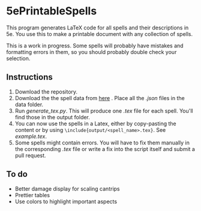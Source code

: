 # 5ePrintableSpells
This program generates LaTeX code for all spells and their descriptions in 5e. You use this to make a printable document with any collection of spells.

This is a work in progress. Some spells will probably have mistakes and formatting errors in them, so you should probably double check your selection.

## Instructions
1. Download the repository.
2. Download the the spell data from [here](https://github.com/TheGiddyLimit/TheGiddyLimit.github.io/tree/master/data/spells) . Place all the *.json* files in the data folder.
3. Run *generate_tex.py*. This will produce one *.tex* file for each spell. You'll find those in the output folder.
4. You can now use the spells in a Latex, either by copy-pasting the content or by using `\include{output/<spell_name>.tex}`. See *example.tex*.
5. Some spells might contain errors. You will have to fix them manually in the corresponding *.tex* file or write a fix into the script itself and submit a pull request.

## To do
 - Better damage display for scaling cantrips
 - Prettier tables
 - Use colors to highlight important aspects
